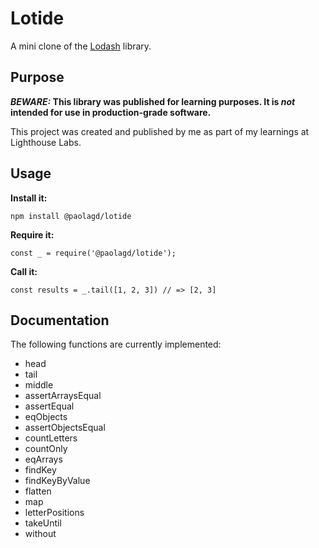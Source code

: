 # Lotide

A mini clone of the [Lodash](https://lodash.com) library.

## Purpose

**_BEWARE:_ This library was published for learning purposes. It is _not_ intended for use in production-grade software.**

This project was created and published by me as part of my learnings at Lighthouse Labs. 

## Usage

**Install it:**

`npm install @paolagd/lotide`

**Require it:**

`const _ = require('@paolagd/lotide');`

**Call it:**

`const results = _.tail([1, 2, 3]) // => [2, 3]`

## Documentation

The following functions are currently implemented:

*  head
*  tail
*  middle
*  assertArraysEqual
*  assertEqual
*  eqObjects
*  assertObjectsEqual
*  countLetters
*  countOnly
*  eqArrays
*  findKey
*  findKeyByValue
*  flatten
*  map
*  letterPositions
*  takeUntil
*  without